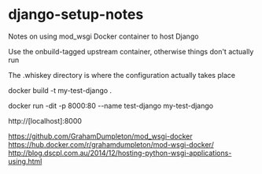 # django-setup-notes
Notes on using mod_wsgi Docker container to host Django


Use the onbuild-tagged upstream container, otherwise things don't actually run


The .whiskey directory is where the configuration actually takes place



docker build -t my-test-django .

docker run -dit -p 8000:80 --name test-django my-test-django

http://[localhost]:8000



https://github.com/GrahamDumpleton/mod_wsgi-docker
https://hub.docker.com/r/grahamdumpleton/mod-wsgi-docker/
http://blog.dscpl.com.au/2014/12/hosting-python-wsgi-applications-using.html
